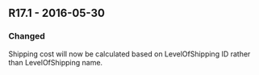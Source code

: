 ## R17.1 - 2016-05-30
### Changed
Shipping cost will now be calculated based on LevelOfShipping ID rather than LevelOfShipping name.
